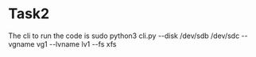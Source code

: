# Task2
The cli to run the code is
sudo python3 cli.py --disk /dev/sdb /dev/sdc --vgname vg1 --lvname lv1 --fs xfs
